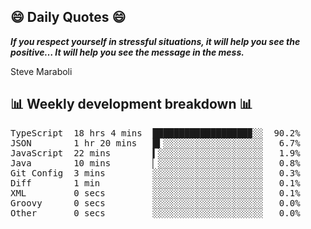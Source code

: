 ## 😄 Daily Quotes 😄

_**If you respect yourself in stressful situations, it will help you see the positive… It will help you see the message in the mess.**_

Steve Maraboli



## 📊 Weekly development breakdown 📊

<pre>TypeScript  18 hrs 4 mins  ██████████████████▉░░  90.2%
JSON        1 hr 20 mins   █▍░░░░░░░░░░░░░░░░░░░   6.7%
JavaScript  22 mins        ▍░░░░░░░░░░░░░░░░░░░░   1.9%
Java        10 mins        ▏░░░░░░░░░░░░░░░░░░░░   0.8%
Git Config  3 mins         ░░░░░░░░░░░░░░░░░░░░░   0.3%
Diff        1 min          ░░░░░░░░░░░░░░░░░░░░░   0.1%
XML         0 secs         ░░░░░░░░░░░░░░░░░░░░░   0.1%
Groovy      0 secs         ░░░░░░░░░░░░░░░░░░░░░   0.0%
Other       0 secs         ░░░░░░░░░░░░░░░░░░░░░   0.0%</pre>